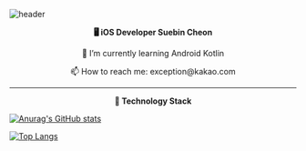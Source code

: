 ![header](https://capsule-render.vercel.app/api?type=wave&color=auto&height=300&section=header&text=capsule%20render&fontSize=90)


<p align="center"> <b> 🖥️ iOS Developer Suebin Cheon </b> </p> 
<p align="center"> 🌱 I’m currently learning Android Kotlin </p>
<p align="center"> 📫 How to reach me: exception@kakao.com </p>

<hr/>
 
 <p align="center"> <b> 🚀 Technology Stack </b> </p> 


[![Anurag's GitHub stats](https://github-readme-stats.vercel.app/api?username=b1ctory&count_private=true)](https://github.com/anuraghazra/github-readme-stats)

[![Top Langs](https://github-readme-stats.vercel.app/api/top-langs/?username=b1ctory&exclude_repo=DigitalContentsFinalProject&layout=compact)](https://github.com/anuraghazra/github-readme-stats)


<!--
**b1ctory/b1ctory** is a ✨ _special_ ✨ repository because its `README.md` (this file) appears on your GitHub profile.

Here are some ideas to get you started:

- 🔭 I’m currently working on ...
- 🌱 I’m currently learning ...
- 👯 I’m looking to collaborate on ...
- 🤔 I’m looking for help with ...
- 💬 Ask me about ...
- 📫 How to reach me: ...
- 😄 Pronouns: ...
- ⚡ Fun fact: ...
-->
